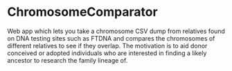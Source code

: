 # ChromosomeComparator
Web app which lets you take a chromosome CSV dump from relatives found on DNA testing sites such as FTDNA and compares the chromosomes of different relatives to see if they overlap. The motivation is to aid donor conceived or adopted individuals who are interested in finding a likely ancestor to research the family lineage of.
